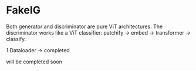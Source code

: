 # FakeIG
Both generator and discriminator are pure ViT architectures. The discriminator works like a ViT classifier: patchify → embed → transformer → classify.


1.Dataloader -> completed

will be completed soon